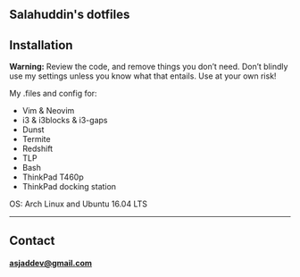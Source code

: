 ## Salahuddin's dotfiles

## Installation
__Warning:__ Review the code, and remove things you don’t need. Don’t blindly use my settings unless you know what that entails. Use at your own risk!

My .files and config for:
- Vim & Neovim
- i3 & i3blocks & i3-gaps
- Dunst
- Termite
- Redshift
- TLP
- Bash
- ThinkPad T460p
- ThinkPad docking station

OS: Arch Linux and Ubuntu 16.04 LTS

---
## Contact
#### <a href="mailto:asjaddev@gmail.com" alt="My email"/>asjaddev@gmail.com</a>

